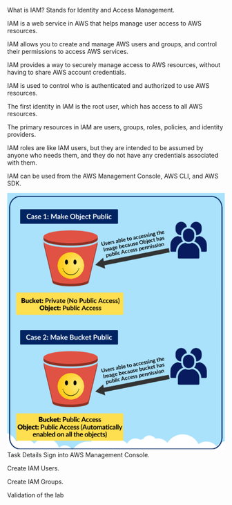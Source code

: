 What is IAM?
Stands for Identity and Access Management.

IAM is a web service in AWS that helps manage user access to AWS resources.

IAM allows you to create and manage AWS users and groups, and control their permissions to access AWS services.

IAM provides a way to securely manage access to AWS resources, without having to share AWS account credentials.

IAM is used to control who is authenticated and authorized to use AWS resources.

The first identity in IAM is the root user, which has access to all AWS resources.

The primary resources in IAM are users, groups, roles, policies, and identity providers.

IAM roles are like IAM users, but they are intended to be assumed by anyone who needs them, and they do not have any credentials associated with them.

IAM can be used from the AWS Management Console, AWS CLI, and AWS SDK.

<img src="Images/1i.png">
Task Details
Sign into AWS Management Console.

Create IAM Users.

Create IAM Groups.

Validation of the lab
